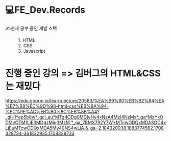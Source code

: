 # 💻FE_Dev.Records
<div>
  <dl>✍️현재 공부 중인 개발 스택</dl>
  <dd>1. HTML</dd>
  <dd>2. CSS</dd>
  <dd>3. Javascript</dd>
</div>
<h1>진행 중인 강의 => 김버그의 HTML&CSS는 재밌다</h1>
<a href="https://edu.goorm.io/learn/lecture/20583/%EA%B9%80%EB%B2%84%EA%B7%B8%EC%9D%98-html-css%EB%8A%94-%EC%9E%AC%EB%B0%8C%EB%8B%A4?_gl=1*ep5b8w*_gcl_au*MTg4ODg0MDIyNy4xNzA4MzI4NzMx*_ga*MzYxODMyOTM1LjE3MDgzMjg3MzM.*_ga_7BMX792Y7W*MTcwODQxMDA3OC4xLjEuMTcwODQxMDA5My40NS4wLjA.&_ga=2.184320038.1888774562.1708328734-361832935.1708328733">https://edu.goorm.io/learn/lecture/20583/%EA%B9%80%EB%B2%84%EA%B7%B8%EC%9D%98-html-css%EB%8A%94-%EC%9E%AC%EB%B0%8C%EB%8B%A4?_gl=1*ep5b8w*_gcl_au*MTg4ODg0MDIyNy4xNzA4MzI4NzMx*_ga*MzYxODMyOTM1LjE3MDgzMjg3MzM.*_ga_7BMX792Y7W*MTcwODQxMDA3OC4xLjEuMTcwODQxMDA5My40NS4wLjA.&_ga=2.184320038.1888774562.1708328734-361832935.1708328733</a>
